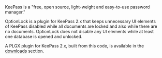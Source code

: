 
KeePass is a "free, open source, light-weight and easy-to-use password manager."

OptionLock is a plugin for KeePass 2.x that keeps unnecessary UI elements of KeePass disabled
while all documents are locked and also while there are no documents. OptionLock does not
disable any UI elements while at least one database is opened and unlocked.

A PLGX plugin for KeePass 2.x, built from this code, is available in the [downloads](https://github.com/TLHobbes/OptionLock/downloads) section.
